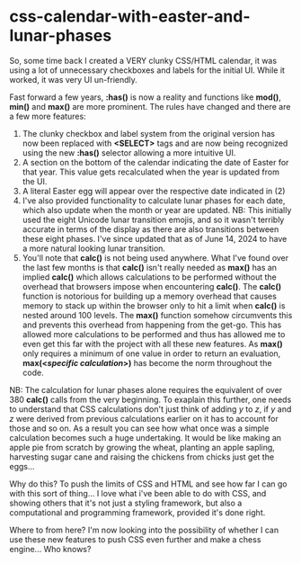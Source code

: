 # css-calendar-with-easter-and-lunar-phases

So, some time back I created a VERY clunky CSS/HTML calendar, it was using a lot of unnecessary checkboxes and labels  for the initial UI. While it worked, it was very UI un-friendly.

Fast forward a few years, **:has()** is now a reality and functions like **mod()**, **min()** and **max()** are more prominent. The rules have changed and there are a few more features:

1. The clunky checkbox and label system from the original version has now been replaced with **&lt;SELECT&gt;** tags and are now being recognized using the new **:has()** selector allowing a more intuitive UI.
2. A section on the bottom of the calendar indicating the date of Easter for that year. This value gets recalculated when the year is updated from the UI.
3. A literal Easter egg will appear over the respective date indicated in (2)
4. I've also provided functionality to calculate lunar phases for each date, which also update when the month or year are updated. NB: This initially used the eight Unicode lunar transition emojis, and so it wasn't terribly accurate in terms of the display as there are also transitions between these eight phases. I've since updated that as of June 14, 2024 to have a more natural looking lunar transition.
5. You'll note that **calc()** is not being used anywhere. What I've found over the last few months is that **calc()** isn't really needed as **max()** has an implied **calc()** which allows calculations to be performed without the overhead that browsers impose when encountering **calc()**. The **calc()** function is notorious for building up a memory overhead that causes memory to stack up within the browser only to hit a limit when **calc()** is nested around 100 levels. The **max()** function somehow circumvents this and prevents this overhead from happening from the get-go. This has allowed more calculations to be performed and thus has allowed me to even get this far with the project with all these new features. As **max()** only requires a minimum of one value in order to return an evaluation, **max(&lt;_specific calculation_&gt;)** has become the norm throughout the code.

NB: The calculation for lunar phases alone requires the equivalent of over 380 **calc()** calls from the very beginning. To exaplain this further, one needs to understand that CSS calculations don't just think of adding _y_ to _z_, if _y_ and _z_ were derived from previous calculations earlier on it has to account for those and so on. As a result you can see how what once was a simple calculation becomes such a huge undertaking. It would be like making an apple pie from scratch by growing the wheat, planting an apple sapling, harvesting sugar cane and raising the chickens from chicks just get the eggs... 

Why do this? To push the limits of CSS and HTML and see how far I can go with this sort of thing... I love what i've been able to do with CSS, and showing others that it's not just a styling framework, but also a computational and programming framework, provided it's done right.

Where to from here? I'm now looking into the possibility of whether I can use these new features to push CSS even further and make a chess engine... Who knows?
